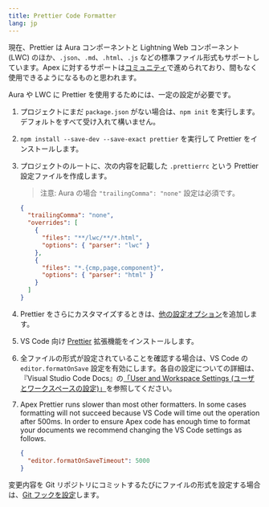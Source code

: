 ```yaml
---
title: Prettier Code Formatter
lang: jp
---
```


現在、Prettier は Aura コンポーネントと Lightning Web コンポーネント \(LWC\) のほか、`.json`、`.md`、`.html`、`.js` などの標準ファイル形式もサポートしています。Apex に対するサポートは[コミュニティ](https://github.com/dangmai/prettier-plugin-apex)で進められており、間もなく使用できるようになるものと思われます。

Aura や LWC に Prettier を使用するためには、一定の設定が必要です。

1. プロジェクトにまだ `package.json` がない場合は、`npm init` を実行します。
   デフォルトをすべて受け入れて構いません。

1. `npm install --save-dev --save-exact prettier` を実行して Prettier をインストールします。

1. プロジェクトのルートに、次の内容を記載した `.prettierrc` という Prettier 設定ファイルを作成します。

   > 注意: Aura の場合 `"trailingComma": "none"` 設定は必須です。

   ```json
   {
     "trailingComma": "none",
     "overrides": [
       {
         "files": "**/lwc/**/*.html",
         "options": { "parser": "lwc" }
       },
       {
         "files": "*.{cmp,page,component}",
         "options": { "parser": "html" }
       }
     ]
   }
   ```

1. Prettier をさらにカスタマイズするときは、[他の設定オプション](https://prettier.io/docs/en/options.html)を追加します。

1. VS Code 向け [Prettier](https://marketplace.visualstudio.com/items?itemName=esbenp.prettier-vscode) 拡張機能をインストールします。

1. 全ファイルの形式が設定されていることを確認する場合は、VS Code の `editor.formatOnSave` 設定を有効にします。各自の設定についての詳細は、『Visual Studio Code Docs』の[「User and Workspace Settings \(ユーザとワークスペースの設定\)」](https://code.visualstudio.com/docs/getstarted/settings)を参照してください。

1. Apex Prettier runs slower than most other formatters. In some cases formatting will not succeed because VS Code will time out the operation after 500ms. In order to ensure Apex code has enough time to format your documents we recommend changing the VS Code settings as follows.

   ```json
   {
     "editor.formatOnSaveTimeout": 5000
   }
   ```

変更内容を Git リポジトリにコミットするたびにファイルの形式を設定する場合は、[Git フックを設定](https://prettier.io/docs/en/precommit.html)します。
